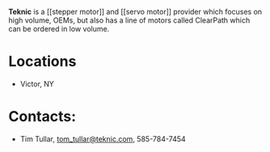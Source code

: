 **Teknic** is a [[stepper motor]] and [[servo motor]] provider which focuses on high volume, OEMs, but also has a line of motors called ClearPath which can be ordered in low volume. 

# Locations
* Victor, NY

# Contacts:
* Tim Tullar, tom_tullar@teknic.com, 585-784-7454